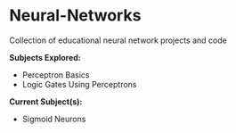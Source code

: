 # Neural-Networks
Collection of educational neural network projects and code

**Subjects Explored:**
- Perceptron Basics
- Logic Gates Using Perceptrons

**Current Subject(s):**
- Sigmoid Neurons
